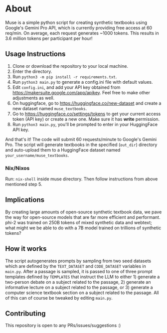 # About

Muse is a simple python script for creating synthetic textbooks using Google's Gemini Pro API, which is currently providing free access at 60 req/min. On average, each request generates ~1000 tokens. This results in 3.6 million tokens per participant per hour!

## Usage Instructions

1. Clone or download the repository to your local machine.
2. Enter the directory.
3. Run `python3 -m pip install -r requirements.txt`.
4. Run `python3 main.py` to generate a config.ini file with default values.
5. Edit `config.ini`, and add your API key obtained from https://makersuite.google.com/app/apikey. Feel free to make other adjustments as well.
6. On huggingface, go to https://huggingface.co/new-dataset and create a new dataset named `muse_textbooks`.
7. Go to https://huggingface.co/settings/tokens to get your current access token (API key) or create a new one. Make sure it has **write** permission.
8. Run `python3 main.py`, you'll be prompted to enter in your HuggingFace API key.

And that's it! The code will submit 60 requests/minute to Google's Gemini Pro. The script will generate textbooks in the specified (`out_dir`) directory and auto-upload them to a HuggingFace dataset named `your_username/muse_textbooks`.

### Nix/Nixos

Run: `nix-shell` inside muse directory. Then follow instructions from above mentioned step 5.

## Implications

By creating large amounts of open-source synthetic textbook data, we pave the way for open-source models that are far more efficient and performant. phi-2 was trained on 250B tokens of mixed synthetic data and webtext; what might we be able to do with a 7B model trained on trillions of synthetic tokens?

## How it works

The script autogenerates prompts by sampling from two seed datasets which are defined by the `TEXT_DATASET` and `CODE_DATASET` variables in `main.py`. After a passage is sampled, it is passed to one of three prompt templates defined by `TEMPLATES` that instruct the LLM to either 1) generate a two-person debate on a subject related to the passage, 2) generate an informative lecture on a subject related to the passage, or 3) generate a computer science textbook section on a subject related to the passage. All of this can of course be tweaked by editing `main.py`.

## Contributing

This repository is open to any PRs/issues/suggestions :)
